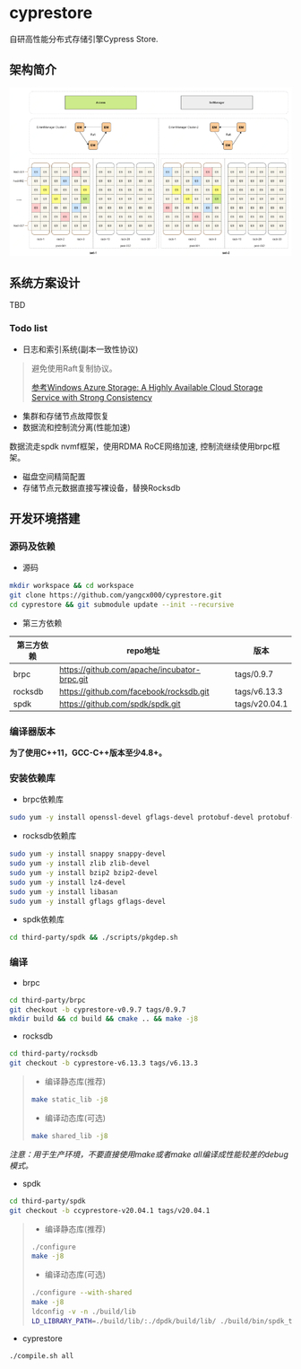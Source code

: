 # cyprestore
自研高性能分布式存储引擎Cypress Store.
## 架构简介

![Cyprestore单数据中心集群架构图](docs/Architecture.png)

## 系统方案设计
TBD
### Todo list
- 日志和索引系统(副本一致性协议)

> 避免使用Raft复制协议。
> 
> [参考Windows Azure Storage: A Highly Available Cloud Storage Service with Strong Consistency](https://azure.microsoft.com/en-us/blog/sosp-paper-windows-azure-storage-a-highly-available-cloud-storage-service-with-strong-consistency/)

- 集群和存储节点故障恢复
- 数据流和控制流分离(性能加速)

数据流走spdk nvmf框架，使用RDMA RoCE网络加速, 控制流继续使用brpc框架。
- 磁盘空间精简配置
- 存储节点元数据直接写裸设备，替换Rocksdb

## 开发环境搭建
### 源码及依赖
- 源码
```sh
mkdir workspace && cd workspace  
git clone https://github.com/yangcx000/cyprestore.git  
cd cyprestore && git submodule update --init --recursive  
```

- 第三方依赖

| 第三方依赖 | repo地址 | 版本 |
| ------ | ------ | ------ |
| brpc | https://github.com/apache/incubator-brpc.git | tags/0.9.7 |
| rocksdb | https://github.com/facebook/rocksdb.git | tags/v6.13.3 |
| spdk | https://github.com/spdk/spdk.git | tags/v20.04.1 |

### 编译器版本
**为了使用C++11，GCC-C++版本至少4.8+。**

### 安装依赖库
- brpc依赖库
```sh
sudo yum -y install openssl-devel gflags-devel protobuf-devel protobuf-compiler leveldb-devel gperftools-devel gtest-devel
```

- rocksdb依赖库
```sh
sudo yum -y install snappy snappy-devel  
sudo yum -y install zlib zlib-devel  
sudo yum -y install bzip2 bzip2-devel  
sudo yum -y install lz4-devel   
sudo yum -y install libasan  
sudo yum -y install gflags gflags-devel  
```

- spdk依赖库
```sh
cd third-party/spdk && ./scripts/pkgdep.sh
```

### 编译
- brpc
```sh
cd third-party/brpc  
git checkout -b cyprestore-v0.9.7 tags/0.9.7  
mkdir build && cd build && cmake .. && make -j8  
```

- rocksdb
```sh
cd third-party/rocksdb   
git checkout -b cyprestore-v6.13.3 tags/v6.13.3  
```
> - 编译静态库(推荐)  
> ```sh
> make static_lib -j8
> ```
> - 编译动态库(可选)  
> ```sh
> make shared_lib -j8
> ```

*注意：用于生产环境，不要直接使用make或者make all编译成性能较差的debug模式。*

- spdk
```sh
cd third-party/spdk  
git checkout -b ccyprestore-v20.04.1 tags/v20.04.1  
```
> - 编译静态库(推荐)  
> ```sh
> ./configure  
> make -j8  
> ```
> - 编译动态库(可选)  
> ```sh
> ./configure --with-shared   
> make -j8  
> ldconfig -v -n ./build/lib  
> LD_LIBRARY_PATH=./build/lib/:./dpdk/build/lib/ ./build/bin/spdk_tgt  
> ```
- cyprestore
```sh
./compile.sh all
```
